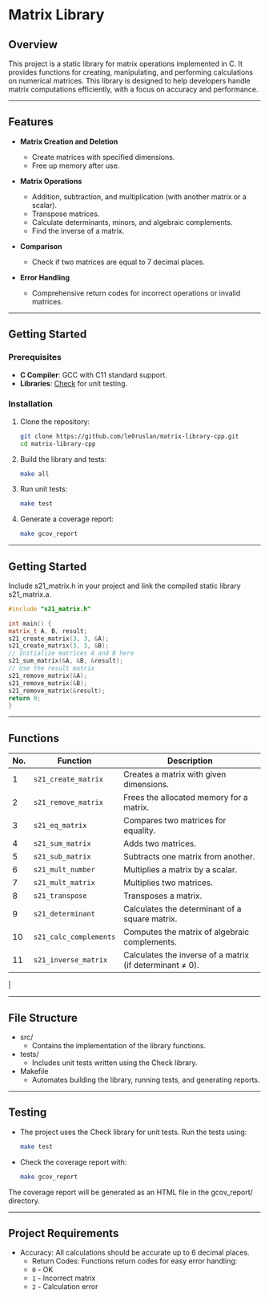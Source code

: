 # Matrix Library

## Overview

This project is a static library for matrix operations implemented in C. It provides functions for creating, manipulating, and performing calculations on numerical matrices. This library is designed to help developers handle matrix computations efficiently, with a focus on accuracy and performance.

---

## Features

- **Matrix Creation and Deletion**
   - Create matrices with specified dimensions.
   - Free up memory after use.

- **Matrix Operations**
   - Addition, subtraction, and multiplication (with another matrix or a scalar).
   - Transpose matrices.
   - Calculate determinants, minors, and algebraic complements.
   - Find the inverse of a matrix.

- **Comparison**
   - Check if two matrices are equal to 7 decimal places.

- **Error Handling**
   - Comprehensive return codes for incorrect operations or invalid matrices.

---

## Getting Started

### Prerequisites

- **C Compiler**: GCC with C11 standard support.
- **Libraries**: [Check](https://libcheck.github.io/check/) for unit testing.

### Installation

1. Clone the repository:
   ```bash
   git clone https://github.com/le0ruslan/matrix-library-cpp.git
   cd matrix-library-cpp
   ```
   
2. Build the library and tests:
   ```bash
   make all
   ```

3. Run unit tests:
   ```bash
   make test
   ```
   
4. Generate a coverage report:
   ```bash
   make gcov_report
   ```

---

## Getting Started
Include s21_matrix.h in your project and link the compiled static library s21_matrix.a.
   ```c++
#include "s21_matrix.h"

int main() {
matrix_t A, B, result;
s21_create_matrix(3, 3, &A);
s21_create_matrix(3, 3, &B);
// Initialize matrices A and B here
s21_sum_matrix(&A, &B, &result);
// Use the result matrix
s21_remove_matrix(&A);
s21_remove_matrix(&B);
s21_remove_matrix(&result);
return 0;
}
   ```

---

## Functions

| No. | Function                                | Description                                                    |
|-----|----------------------------------------|----------------------------------------------------------------|
| 1   | `s21_create_matrix	`                   | Creates a matrix with given dimensions.               |
| 2   | `s21_remove_matrix`       | Frees the allocated memory for a matrix.                                      |
| 3   | `s21_eq_matrix`         | Compares two matrices for equality.                                         |
| 4   | `s21_sum_matrix`        | Adds two matrices.                                      |
| 5   | `s21_sub_matrix`        | Subtracts one matrix from another.    |
| 6   | `s21_mult_number`         | 	Multiplies a matrix by a scalar.                                              |
| 7   | `s21_mult_matrix`         | 	Multiplies two matrices.                          |
| 8   | `s21_transpose`        | Transposes a matrix.            |
| 9   | `s21_determinant`       | Calculates the determinant of a square matrix.  |
| 10  | `s21_calc_complements`| Computes the matrix of algebraic complements.         |
| 11  | `s21_inverse_matrix`        | Calculates the inverse of a matrix (if determinant ≠ 0).                            |
 |

---

## File Structure
* src/
  - Contains the implementation of the library functions.
* tests/
  - Includes unit tests written using the Check library.
* Makefile
  - Automates building the library, running tests, and generating reports.

---

## Testing
* The project uses the Check library for unit tests. Run the tests using:
   ```bash
   make test
   ```

* Check the coverage report with:
   ```bash
   make gcov_report
   ```
The coverage report will be generated as an HTML file in the gcov_report/ directory.

---

## Project Requirements
* Accuracy: All calculations should be accurate up to 6 decimal places.
  * Return Codes: Functions return codes for easy error handling:
  - `0` - OK
  - `1` - Incorrect matrix
  - `2` - Calculation error
